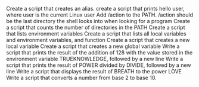 Create a script that creates an alias.
create a script that prints hello user, where user is the current Linux user
Add /action to the PATH. /action should be the last directory the shell looks into when looking for a program
Create a script that counts the number of directories in the PATH
Create a script that lists environment variables
Create a script that lists all local variables and environment variables, and function
Create a script that creates a new local variable
Create a script that creates a new global variable
Write a script that prints the result of the addition of 128 with the value stored in the environment variable TRUEKNOWLEDGE, followed by a new line
Write a script that prints the result of POWER divided by DIVIDE, followed by a new line
Write a script that displays the result of BREATH to the power LOVE
Write a script that converts a number from base 2 to base 10.
